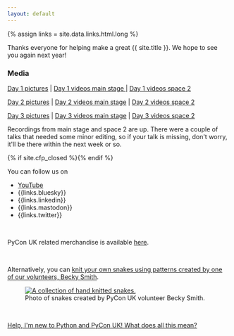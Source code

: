 ```yaml
---
layout: default
---
```


<script type="application/ld+json">
{
    "@context": "https://schema.org",
    "@type": "Event",
    "name": "{{ site.title }}",
    "startDate": "{{ site.con_startDate }}",
    "endDate": "{{ site.con_endDate }}",
    "eventStatus": "EventScheduled",
    "location": {
        "@type": "Place",
        "name": "Contact Theatre",
        "address": {
            "@type": "PostalAddress",
            "streetAddress": "Oxford Road",
            "addressLocality": "Manchester",
            "postalCode": "M15 6JA",
            "addressCountry": "GB"
        }
    },
    "image": [
        "{{ '/images/red_snake.png' | absolute_url }}"
    ]
}
</script>

{% assign links = site.data.links.html.long %}

<p> Thanks everyone for helping make a great {{ site.title }}. We hope to see you again next year!

<div class="box box_blue">
  <h3>Media</h3>
  <p><a href="https://flic.kr/s/aHBqjCuzme">Day 1 pictures</a> | <a href = "https://youtube.com/playlist?list=PLrkpavSsBQZ6bnFa93KWXtMJoBA-a4_f_&si=Xc93N1pDDscJ4KyU">Day 1 videos main stage </a> | <a href="https://youtube.com/playlist?list=PLrkpavSsBQZ41YpNF6EUDUB5wAwwfbKPV&si=Itaz-V1fnDPjdX05" >Day 1 videos space 2</a></p>
  <p> <a href = "https://flic.kr/s/aHBqjCuJgA">Day 2 pictures</a> | <a href = "https://youtube.com/playlist?list=PLrkpavSsBQZ62noXYqRezmjdE7_CCbT9_&si=sn_U01EvXyUWr29N">Day 2 videos main stage</a> | <a href = "https://youtube.com/playlist?list=PLrkpavSsBQZ6tGVw3Ic4ovat0k9wUJSCs&si=3l19StYlmsQQTni5">Day 2 videos space 2</a></p>
  <p> <a href = "https://flic.kr/s/aHBqjCuPNx">Day 3 pictures</a> | <a href = "https://www.youtube.com/playlist?list=PLrkpavSsBQZ6MjNYXtWm_YFEcrLkCxN2w">Day 3 videos main stage</a> | <a href = "https://youtube.com/playlist?list=PLrkpavSsBQZ5eIZIu7vl8UY276vyEyXXr&si=n5YXcettlWflTDes">Day 3 videos space 2</a></p>
  <p>Recordings from main stage and space 2 are up. There were a couple of talks that needed some minor editing, so if your talk is missing, don't worry, it'll be there within the next week or so.</p>
</div>


{% if site.cfp_closed %}<!--{% endif %}<p>{% if site.cfp_open %}<p>Our CFP is open- if you have an idea for something you'd like to share with our audience: <a href="/call-for-proposals/">Tell us about it!</a>{% else %}CFP coming soon!{% endif %}</p>{% if site.cfp_closed %}-->{% endif %}

<p>You can follow us on
  <ul>
    <li><a href ="https://www.youtube.com/@PyconUKSoc">YouTube</a></li>
    <li>{{links.bluesky}}</li>
    <li>{{links.linkedin}}</li>
    <li>{{links.mastodon}}</li>
    <li>{{links.twitter}}</li>
  </ul>
</p>
<br />

<p>PyCon UK related merchandise is available <a href="https://pyconuk.myspreadshop.co.uk/">here</a>.</p>
<br />

<p>Alternatively, you can <a href="https://www.ravelry.com/patterns/library/curly-snake-3">knit your own snakes using patterns created by one of our volunteers, Becky Smith</a>.</p>
<figure>
  <a href="https://www.ravelry.com/patterns/library/curly-snake-3"><img
    src="/images/becky_snakes.jpg"
    alt="A collection of hand knitted snakes."></a>
  <figcaption>
    Photo of snakes created by PyCon UK volunteer Becky Smith.
  </figcaption>
</figure>
<br />

<a href="/faq/">Help, I'm new to Python and PyCon UK! What does all this mean?</a>
